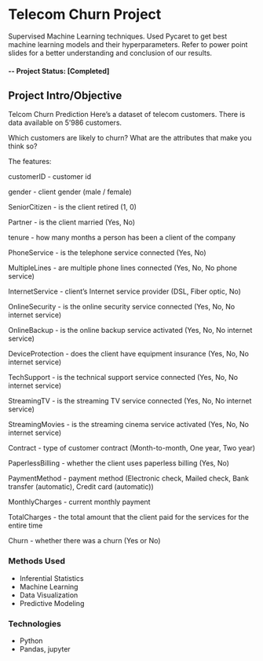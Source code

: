 # Telecom Churn Project 

Supervised Machine Learning techniques. 
Used Pycaret to get best machine learning models and their hyperparameters.
Refer to power point slides for a better understanding and conclusion of our results.

#### -- Project Status: [Completed]

## Project Intro/Objective

Telcom Churn Prediction
Here’s a dataset of telecom customers. There is data available on 5’986 customers.

Which customers are likely to churn? What are the attributes that make you think so?

The features:

customerID - customer id

gender - client gender (male / female)

SeniorCitizen - is the client retired (1, 0)

Partner - is the client married (Yes, No)

tenure - how many months a person has been a client of the company

PhoneService - is the telephone service connected (Yes, No)

MultipleLines - are multiple phone lines connected (Yes, No, No phone service)

InternetService - client’s Internet service provider (DSL, Fiber optic, No)

OnlineSecurity - is the online security service connected (Yes, No, No internet service)

OnlineBackup - is the online backup service activated (Yes, No, No internet service)

DeviceProtection - does the client have equipment insurance (Yes, No, No internet service)

TechSupport - is the technical support service connected (Yes, No, No internet service)

StreamingTV - is the streaming TV service connected (Yes, No, No internet service)

StreamingMovies - is the streaming cinema service activated (Yes, No, No internet service)

Contract - type of customer contract (Month-to-month, One year, Two year)

PaperlessBilling - whether the client uses paperless billing (Yes, No)

PaymentMethod - payment method (Electronic check, Mailed check, Bank transfer (automatic), Credit card (automatic))

MonthlyCharges - current monthly payment

TotalCharges - the total amount that the client paid for the services for the entire time

Churn - whether there was a churn (Yes or No)

### Methods Used
* Inferential Statistics
* Machine Learning
* Data Visualization
* Predictive Modeling


### Technologies
* Python
* Pandas, jupyter




